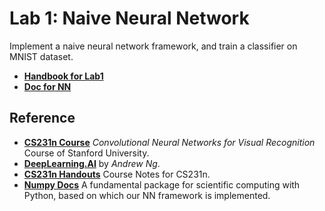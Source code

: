 # Lab 1: Naive Neural Network

Implement a naive neural network framework, and train a classifier on MNIST dataset.

- **[Handbook for Lab1](docs/handbook.md)**
- **[Doc for NN](docs/doc.md)**

## Reference

- **[CS231n Course](https://www.bilibili.com/video/BV1nJ411z7fe?from=search&seid=7429073063792447999)** *Convolutional Neural Networks for Visual Recognition* Course of Stanford University.
- **[DeepLearning.AI](https://www.bilibili.com/video/BV1FT4y1E74V?from=search&seid=6526619050532155969)** by *Andrew Ng*.
- **[CS231n Handouts](https://cs231n.github.io/)** Course Notes for CS231n.
- **[Numpy Docs](https://www.numpy.org.cn/)** A fundamental package for scientific computing with Python, based on which our NN framework is implemented.
